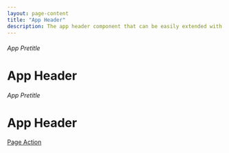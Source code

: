 ```yaml
---
layout: page-content
title: "App Header"
description: The app header component that can be easily extended with other Bootstrap and 29next components.
---
```



<div class=" mb-5">
  <div class="header">
    <div class="header-body">
      <h6 class="header-pretitle">
        App Pretitle
      </h6>
      <h1 class="header-title">
        App Header
      </h1>
    </div>
  </div>
</div>


<div class=" mb-5">
<div class="header">
  <div class="header-body">
    <div class="row align-items-center">
      <div class="col">
        <h6 class="header-pretitle">
          App Pretitle
        </h6>
        <h1 class="header-title">
          App Header
        </h1>
      </div>
      <div class="col-auto">
        <a href="#" class="btn btn-primary">
          Page Action
        </a>
      </div>
    </div>
  </div>
</div>

